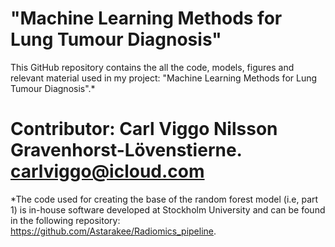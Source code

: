 # "Machine Learning Methods for Lung Tumour Diagnosis"
This GitHub repository contains the all the code, models, figures and relevant material used in my project: "Machine Learning Methods for Lung Tumour Diagnosis".* 

# Contributor: Carl Viggo Nilsson Gravenhorst-Lövenstierne. carlviggo@icloud.com

*The code used for creating the base of the random forest model (i.e, part 1) is in-house software developed at Stockholm University and can be found in the following repository: https://github.com/Astarakee/Radiomics_pipeline.
